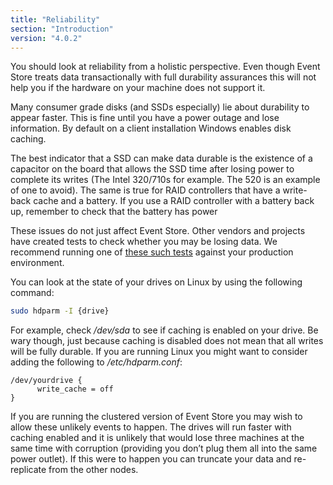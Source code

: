 ```yaml
---
title: "Reliability"
section: "Introduction"
version: "4.0.2"
---
```


You should look at reliability from a holistic perspective. Even though Event Store treats data transactionally with full durability assurances this will not help you if the hardware on your machine does not support it.

Many consumer grade disks (and SSDs especially) lie about durability to appear faster. This is fine until you have a power outage and lose information. By default on a client installation Windows enables disk caching. <!-- Why is this relevant? -->

<!-- Is this really relevant? -->

The best indicator that a SSD can make data durable is the existence of a capacitor on the board that allows the SSD time after losing power to complete its writes (The Intel 320/710s for example. The 520 is an example of one to avoid). The same is true for RAID controllers that have a write-back cache and a battery. If you use a RAID controller with a battery back up, remember to check that the battery has power

These issues do not just affect Event Store. Other vendors and projects have created tests to check whether you may be losing data. We recommend running one of [these such tests](http://highperfpostgres.com/disk-plug-pull-testing) against your production environment.

You can look at the state of your drives on Linux by using the following command:

```bash
sudo hdparm -I {drive}
```

For example, check _/dev/sda_ to see if caching is enabled on your drive. Be wary though, just because caching is disabled does not mean that all writes will be fully durable. If you are running Linux you might want to consider adding the following to _/etc/hdparm.conf_:

```shell
/dev/yourdrive {
      write_cache = off
}
```

If you are running the clustered version of Event Store you may wish to allow these unlikely events to happen. The drives will run faster with caching enabled and it is unlikely that would lose three machines at the same time with corruption (providing you don’t plug them all into the same power outlet). If this were to happen you can truncate your data and re-replicate from the other nodes.
